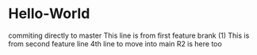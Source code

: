# Hello-World
commiting directly to master
This line is from first feature brank (1)
This is from second feature line
4th line to move into main
R2 is here too
